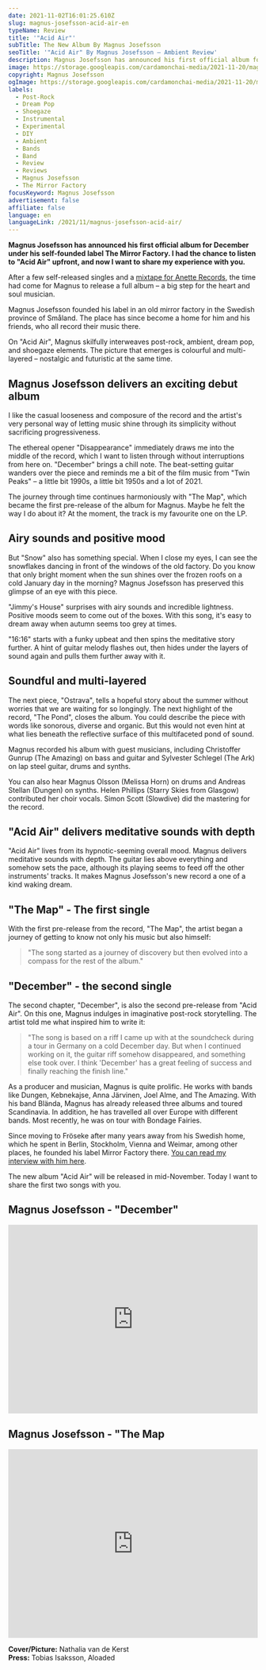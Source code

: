 ```yaml
---
date: 2021-11-02T16:01:25.610Z
slug: magnus-josefsson-acid-air-en
typeName: Review
title: '"Acid Air"'
subTitle: The New Album By Magnus Josefsson
seoTitle: '"Acid Air" By Magnus Josefsson – Ambient Review'
description: Magnus Josefsson has announced his first official album for December under his self-founded label The Mirror Factory. I had the chance to listen to "Acid Air" upfront, and now I want to share my experience with you.
image: https://storage.googleapis.com/cardamonchai-media/2021-11-20/magnus-josefsson-jpg-imagine-080808_824e37_1024_768/640.webp
copyright: Magnus Josefsson
ogImage: https://storage.googleapis.com/cardamonchai-media/2021-11-20/magnus-josefsson-fb-png-imagine-080808_a15e42_1200_628/640.webp
labels:
  - Post-Rock
  - Dream Pop
  - Shoegaze
  - Instrumental
  - Experimental
  - DIY
  - Ambient
  - Bands
  - Band
  - Review
  - Reviews
  - Magnus Josefsson
  - The Mirror Factory
focusKeyword: Magnus Josefsson
advertisement: false
affiliate: false
language: en
languageLink: /2021/11/magnus-josefsson-acid-air/
---
```


**Magnus Josefsson has announced his first official album for December under his self-founded label The Mirror Factory. I had the chance to listen to "Acid Air" upfront, and now I want to share my experience with you.**

After a few self-released singles and a [mixtape for Anette Records](/2021/05/magnus-josefsson-anette-halbe-stunde-en/), the time had come for Magnus to release a full album – a big step for the heart and soul musician.

Magnus Josefsson founded his label in an old mirror factory in the Swedish province of Småland. The place has since become a home for him and his friends, who all record their music there.

On "Acid Air", Magnus skilfully interweaves post-rock, ambient, dream pop, and shoegaze elements. The picture that emerges is colourful and multi-layered – nostalgic and futuristic at the same time.

## Magnus Josefsson delivers an exciting debut album

I like the casual looseness and composure of the record and the artist's very personal way of letting music shine through its simplicity without sacrificing progressiveness.

The ethereal opener "Disappearance" immediately draws me into the middle of the record, which I want to listen through without interruptions from here on. "December" brings a chill note. The beat-setting guitar wanders over the piece and reminds me a bit of the film music from "Twin Peaks" – a little bit 1990s, a little bit 1950s and a lot of 2021.

The journey through time continues harmoniously with "The Map", which became the first pre-release of the album for Magnus. Maybe he felt the way I do about it? At the moment, the track is my favourite one on the LP.

## Airy sounds and positive mood

But "Snow" also has something special. When I close my eyes, I can see the snowflakes dancing in front of the windows of the old factory. Do you know that only bright moment when the sun shines over the frozen roofs on a cold January day in the morning? Magnus Josefsson has preserved this glimpse of an eye with this piece.

"Jimmy's House" surprises with airy sounds and incredible lightness. Positive moods seem to come out of the boxes. With this song, it's easy to dream away when autumn seems too grey at times.

"16:16" starts with a funky upbeat and then spins the meditative story further. A hint of guitar melody flashes out, then hides under the layers of sound again and pulls them further away with it.

## Soundful and multi-layered

The next piece, "Ostrava", tells a hopeful story about the summer without worries that we are waiting for so longingly. The next highlight of the record, "The Pond", closes the album. You could describe the piece with words like sonorous, diverse and organic. But this would not even hint at what lies beneath the reflective surface of this multifaceted pond of sound.

Magnus recorded his album with guest musicians, including Christoffer Gunrup (The Amazing) on bass and guitar and Sylvester Schlegel (The Ark) on lap steel guitar, drums and synths.

You can also hear Magnus Olsson (Melissa Horn) on drums and Andreas Stellan (Dungen) on synths. Helen Phillips (Starry Skies from Glasgow) contributed her choir vocals. Simon Scott (Slowdive) did the mastering for the record.

## "Acid Air" delivers meditative sounds with depth

"Acid Air" lives from its hypnotic-seeming overall mood. Magnus delivers meditative sounds with depth. The guitar lies above everything and somehow sets the pace, although its playing seems to feed off the other instruments' tracks. It makes Magnus Josefsson's new record a one of a kind waking dream.

## "The Map" - The first single

With the first pre-release from the record, "The Map", the artist began a journey of getting to know not only his music but also himself:

> "The song started as a journey of discovery but then evolved into a compass for the rest of the album."

## "December" - the second single

The second chapter, "December", is also the second pre-release from "Acid Air". On this one, Magnus indulges in imaginative post-rock storytelling. The artist told me what inspired him to write it:

> "The song is based on a riff I came up with at the soundcheck during a tour in Germany on a cold December day. But when I continued working on it, the guitar riff somehow disappeared, and something else took over. I think 'December' has a great feeling of success and finally reaching the finish line."

As a producer and musician, Magnus is quite prolific. He works with bands like Dungen, Kebnekajse, Anna Järvinen, Joel Alme, and The Amazing. With his band Blända, Magnus has already released three albums and toured Scandinavia. In addition, he has travelled all over Europe with different bands. Most recently, he was on tour with Bondage Fairies.

Since moving to Fröseke after many years away from his Swedish home, which he spent in Berlin, Stockholm, Vienna and Weimar, among other places, he founded his label Mirror Factory there. [You can read my interview with him here](/2021/05/magnus-josefsson-anette-halbe-stunde-en/).

The new album "Acid Air" will be released in mid-November. Today I want to share the first two songs with you.

## Magnus Josefsson - "December"

<iframe
  src="https://open.spotify.com/embed/track/7xszkGtIHgsUV13hrLlrAd?theme=0"
  width="100%"
  height="380"
  frameBorder="0"
  allowtransparency="true"
  allow="encrypted-media"
></iframe>

## Magnus Josefsson - "The Map

<iframe
  src="https://open.spotify.com/embed/album/4yVbtU1shhqshix3ep8rtb?theme=0"
  width="100%"
  height="380"
  frameBorder="0"
  allowtransparency="true"
  allow="encrypted-media"
></iframe>

**Cover/Picture:** Nathalia van de Kerst<br /> **Press:** Tobias Isaksson, Aloaded

